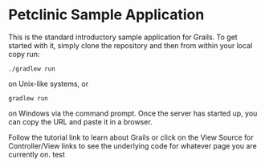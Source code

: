 Petclinic Sample Application
============================

This is the standard introductory sample application for Grails. To get started with it, simply clone the repository and then from within your local copy run:

    ./gradlew run

on Unix-like systems, or

    gradlew run

on Windows via the command prompt. Once the server has started up, you can copy the URL and paste it in a browser.

Follow the tutorial link to learn about Grails or click on the View Source for Controller/View links to see the underlying code for whatever page you are currently on.
test